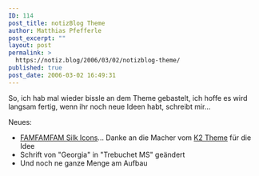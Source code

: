 ```yaml
---
ID: 114
post_title: notizBlog Theme
author: Matthias Pfefferle
post_excerpt: ""
layout: post
permalink: >
  https://notiz.blog/2006/03/02/notizblog-theme/
published: true
post_date: 2006-03-02 16:49:31
---
```

<!-- wp:paragraph -->
<p>So, ich hab mal wieder bissle an dem Theme gebastelt, ich hoffe es wird langsam fertig, wenn ihr noch neue Ideen habt, schreibt mir...</p>
<!-- /wp:paragraph -->

<!-- wp:paragraph -->
<p>Neues:</p>
<!-- /wp:paragraph -->

<!-- wp:list -->
<ul>
	<li><a href="http://www.famfamfam.com/lab/icons/silk/">FAMFAMFAM Silk Icons</a>... Danke an die Macher vom <a href="http://www.getk2.com/">K2 Theme</a> für die Idee</li>
	<li>Schrift von "Georgia" in "Trebuchet MS" geändert</li>
	<li>Und noch ne ganze Menge am Aufbau</li>
</ul>
<!-- /wp:list -->